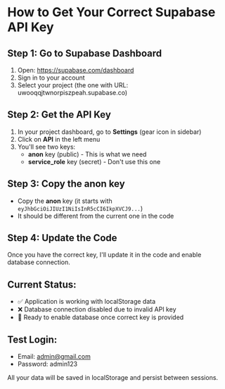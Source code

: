 # How to Get Your Correct Supabase API Key

## Step 1: Go to Supabase Dashboard
1. Open: https://supabase.com/dashboard
2. Sign in to your account
3. Select your project (the one with URL: uwooqqjtwnorpiszpeah.supabase.co)

## Step 2: Get the API Key
1. In your project dashboard, go to **Settings** (gear icon in sidebar)
2. Click on **API** in the left menu
3. You'll see two keys:
   - **anon** key (public) - This is what we need
   - **service_role** key (secret) - Don't use this one

## Step 3: Copy the anon key
- Copy the **anon** key (it starts with `eyJhbGciOiJIUzI1NiIsInR5cCI6IkpXVCJ9...`)
- It should be different from the current one in the code

## Step 4: Update the Code
Once you have the correct key, I'll update it in the code and enable database connection.

## Current Status:
- ✅ Application is working with localStorage data
- ❌ Database connection disabled due to invalid API key
- 🔄 Ready to enable database once correct key is provided

## Test Login:
- Email: admin@gmail.com
- Password: admin123

All your data will be saved in localStorage and persist between sessions.
